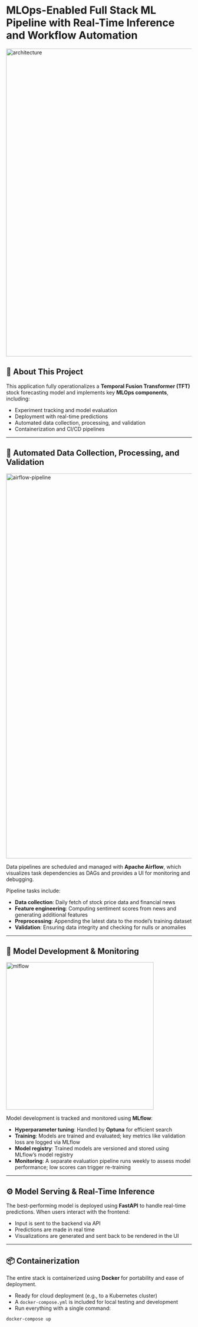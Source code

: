 # MLOps-Enabled Full Stack ML Pipeline with Real-Time Inference and Workflow Automation

<img width="834" alt="architecture" src="https://github.com/user-attachments/assets/b5af2db8-4b18-4057-ac3e-69ed09a3d1f3" />

## 🚀 About This Project  
This application fully operationalizes a **Temporal Fusion Transformer (TFT)** stock forecasting model and implements key **MLOps components**, including:

- Experiment tracking and model evaluation  
- Deployment with real-time predictions  
- Automated data collection, processing, and validation  
- Containerization and CI/CD pipelines  

---

## 🔁 Automated Data Collection, Processing, and Validation

<img width="1043" alt="airflow-pipeline" src="https://github.com/user-attachments/assets/1f956c83-08a9-403b-abb7-eda995681bd0" />

Data pipelines are scheduled and managed with **Apache Airflow**, which visualizes task dependencies as DAGs and provides a UI for monitoring and debugging.

Pipeline tasks include:

- **Data collection**: Daily fetch of stock price data and financial news  
- **Feature engineering**: Computing sentiment scores from news and generating additional features  
- **Preprocessing**: Appending the latest data to the model’s training dataset  
- **Validation**: Ensuring data integrity and checking for nulls or anomalies  

---

## 🧠 Model Development & Monitoring

<img width="400" height="400" alt="mlflow" src="https://github.com/user-attachments/assets/182c2845-e83a-4dc8-999a-f15e42f5bd13" />

Model development is tracked and monitored using **MLflow**:

- **Hyperparameter tuning**: Handled by **Optuna** for efficient search  
- **Training**: Models are trained and evaluated; key metrics like validation loss are logged via MLflow  
- **Model registry**: Trained models are versioned and stored using MLflow’s model registry  
- **Monitoring**: A separate evaluation pipeline runs weekly to assess model performance; low scores can trigger re-training  

---

## ⚙️ Model Serving & Real-Time Inference

The best-performing model is deployed using **FastAPI** to handle real-time predictions. When users interact with the frontend:

- Input is sent to the backend via API  
- Predictions are made in real time  
- Visualizations are generated and sent back to be rendered in the UI  

---

## 📦 Containerization

The entire stack is containerized using **Docker** for portability and ease of deployment.

- Ready for cloud deployment (e.g., to a Kubernetes cluster)  
- A `docker-compose.yml` is included for local testing and development  
- Run everything with a single command:

```bash
docker-compose up
